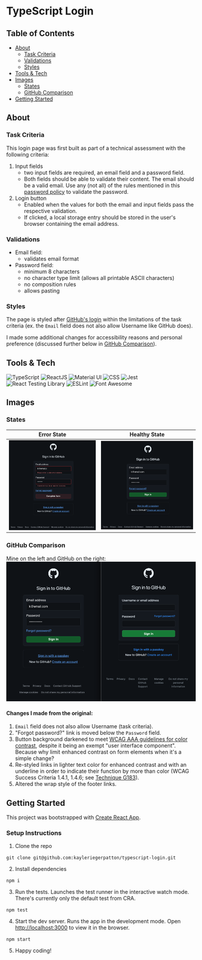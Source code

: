 # TypeScript Login

## Table of Contents

- [About](#about)
  - [Task Criteria](#task-criteria)
  - [Validations](#validations)
  - [Styles](#styles)
- [Tools & Tech](#tools--tech)
- [Images](#images)
  - [States](#states)
  - [GitHub Comparison](#github-comparison)
- [Getting Started](#getting-started)

## About

### Task Criteria

This login page was first built as part of a technical assessment with the following criteria:

1. Input fields
   - two input fields are required, an email field and a password field.
   - Both fields should be able to validate their content. The email should be a valid email. Use any (not all) of the rules mentioned in this [password policy](https://www.ory.sh/docs/concepts/password-policy) to validate the password.
2. Login button
   - Enabled when the values for both the email and input fields pass the respective validation.
   - If clicked, a local storage entry should be stored in the user's browser containing the email address.

### Validations

- Email field:
  - validates email format
- Password field:
  - minimum 8 characters
  - no character type limit (allows all printable ASCII characters)
  - no composition rules
  - allows pasting

### Styles

The page is styled after [GitHub's login](https://github.com/login) within the limitations of the task criteria (ex. the `Email` field does not also allow Username like GitHub does).

I made some additional changes for accessibility reasons and personal preference (discussed further below in [GitHub Comparison](#github-comparison)).

## Tools & Tech

![TypeScript](https://img.shields.io/badge/-TypeScript-3178C6?logo=typescript&logoColor=white)
![ReactJS](https://img.shields.io/badge/-ReactJS-61DAFB?logo=react&logoColor=black)
![Material UI](https://img.shields.io/badge/-Material%20UI-007FFF?logo=mui&logoColor=white)
![CSS](https://img.shields.io/badge/-CSS3-1572B6?logo=css3&logoColor=white)
![Jest](https://img.shields.io/badge/-Jest-C21325?logo=jest&logoColor=white)
![React Testing Library](https://img.shields.io/badge/-React%20Testing%20Library-E33332?logo=testinglibrary&logoColor=white)
![ESLint](https://img.shields.io/badge/-ESLint-4B32C3?logo=eslint&logoColor=white)
![Font Awesome](https://img.shields.io/badge/-Font%20Awesome-528DD7?logo=fontawesome&logoColor=white)

## Images

### States

| Error State                                                           | Healthy State                                                             |
| --------------------------------------------------------------------- | ------------------------------------------------------------------------- |
| ![login error state screenshot](public/assets/images/error-state.png) | ![login healthy state screenshot](public/assets/images/healthy-state.png) |

### GitHub Comparison

Mine on the left and GitHub on the right:
![side-by-side comparison of Kayle's and GitHub's login pages with minor differences](public/assets/images/github-sidebyside.png)

#### Changes I made from the original:

1. `Email` field does not also allow Username (task criteria).
2. "Forgot password?" link is moved below the `Password` field.
3. Button background darkened to meet [WCAG AAA guidelines for color contrast](https://www.w3.org/WAI/WCAG21/Understanding/contrast-enhanced.html), despite it being an exempt "user interface component". Because why limit enhanced contrast on form elements when it's a simple change?
4. Re-styled links in lighter text color for enhanced contrast and with an underline in order to indicate their function by more than color (WCAG Success Criteria 1.4.1, 1.4.6; see [Technique G183](#https://www.w3.org/TR/2008/NOTE-WCAG20-TECHS-20081211/G183)).
5. Altered the wrap style of the footer links.

## Getting Started

This project was bootstrapped with [Create React App](https://github.com/facebook/create-react-app).

### Setup Instructions

1. Clone the repo

```
git clone git@github.com:kayleriegerpatton/typescript-login.git
```

2. Install dependencies

```
npm i
```

3. Run the tests. Launches the test runner in the interactive watch mode. There's currently only the default test from CRA.

```
npm test
```

4. Start the dev server. Runs the app in the development mode.
   Open [http://localhost:3000](http://localhost:3000) to view it in the browser.

```
npm start
```

5. Happy coding!

